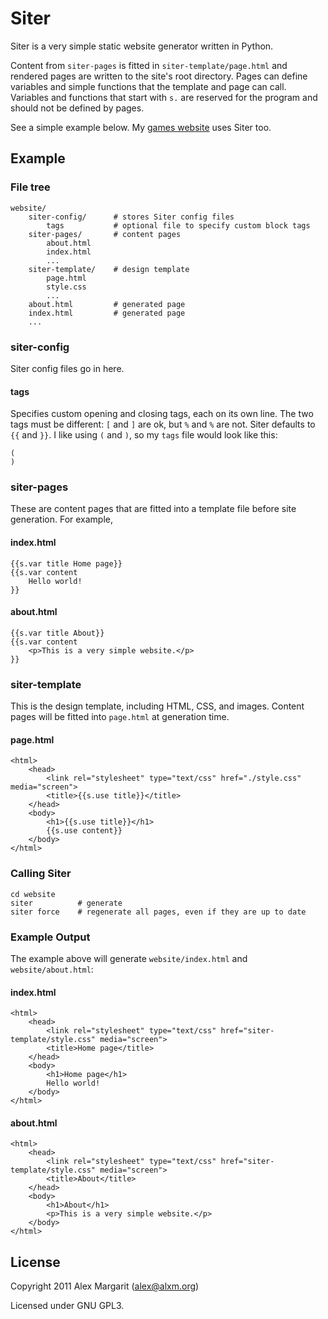 Siter
=====

Siter is a very simple static website generator written in Python.

Content from `siter-pages` is fitted in `siter-template/page.html` and rendered pages are written to the site's root directory. Pages can define variables and simple functions that the template and page can call. Variables and functions that start with `s.` are reserved for the program and should not be defined by pages.

See a simple example below. My [games website](https://github.com/alxm/alxm.github.com) uses Siter too.

Example
-------

### File tree

    website/
        siter-config/      # stores Siter config files
            tags           # optional file to specify custom block tags
        siter-pages/       # content pages
            about.html
            index.html
            ...
        siter-template/    # design template
            page.html
            style.css
            ...
        about.html         # generated page
        index.html         # generated page
        ...

### siter-config

Siter config files go in here.

#### tags

Specifies custom opening and closing tags, each on its own line. The two tags must be different: `[` and `]` are ok, but `%` and `%` are not. Siter defaults to `{{` and `}}`. I like using `(` and `)`, so my `tags` file would look like this:

    (
    )

### siter-pages

These are content pages that are fitted into a template file before site generation. For example,

#### index.html

    {{s.var title Home page}}
    {{s.var content
        Hello world!
    }}

#### about.html

    {{s.var title About}}
    {{s.var content
        <p>This is a very simple website.</p>
    }}

### siter-template

This is the design template, including HTML, CSS, and images. Content pages will be fitted into `page.html` at generation time.

#### page.html

    <html>
        <head>
            <link rel="stylesheet" type="text/css" href="./style.css" media="screen">
            <title>{{s.use title}}</title>
        </head>
        <body>
            <h1>{{s.use title}}</h1>
            {{s.use content}}
        </body>
    </html>

### Calling Siter

    cd website
    siter          # generate
    siter force    # regenerate all pages, even if they are up to date

### Example Output

The example above will generate `website/index.html` and `website/about.html`:

#### index.html

    <html>
        <head>
            <link rel="stylesheet" type="text/css" href="siter-template/style.css" media="screen">
            <title>Home page</title>
        </head>
        <body>
            <h1>Home page</h1>
            Hello world!
        </body>
    </html>

#### about.html

    <html>
        <head>
            <link rel="stylesheet" type="text/css" href="siter-template/style.css" media="screen">
            <title>About</title>
        </head>
        <body>
            <h1>About</h1>
            <p>This is a very simple website.</p>
        </body>
    </html>

License
-------

Copyright 2011 Alex Margarit (alex@alxm.org)

Licensed under GNU GPL3.
